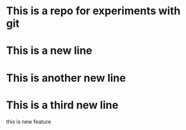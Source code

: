 # This is a repo for experiments with git

# This is a new line

# This is another new line

# This is a third new line



this is new feature
